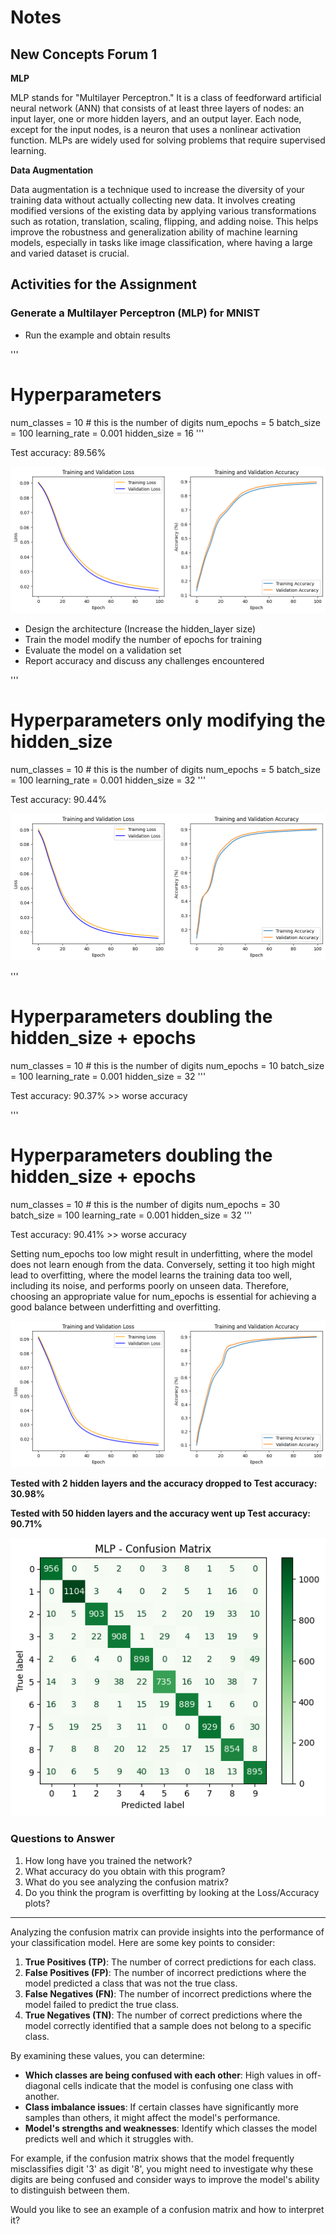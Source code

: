 # Notes

## New Concepts Forum 1

**MLP**

MLP stands for "Multilayer Perceptron." It is a class of feedforward artificial neural network (ANN) that consists of at least three layers of nodes: an input layer, one or more hidden layers, and an output layer. Each node, except for the input nodes, is a neuron that uses a nonlinear activation function. MLPs are widely used for solving problems that require supervised learning.


**Data Augmentation**

Data augmentation is a technique used to increase the diversity of your training data without actually collecting new data. It involves creating modified versions of the existing data by applying various transformations such as rotation, translation, scaling, flipping, and adding noise. This helps improve the robustness and generalization ability of machine learning models, especially in tasks like image classification, where having a large and varied dataset is crucial.


## Activities for the Assignment
### Generate a Multilayer Perceptron (MLP) for MNIST
- Run the example and obtain results

'''
# Hyperparameters

num_classes = 10  # this is the number of digits
num_epochs = 5
batch_size = 100
learning_rate = 0.001
hidden_size = 16
'''

Test accuracy: 89.56%

![alt text](image.png)


- Design the architecture (Increase the hidden_layer size)
- Train the model modify the number of epochs for training
- Evaluate the model on a validation set
- Report accuracy and discuss any challenges encountered

'''
# Hyperparameters only modifying the hidden_size

num_classes = 10  # this is the number of digits
num_epochs = 5
batch_size = 100
learning_rate = 0.001
hidden_size = 32
'''

Test accuracy: 90.44%

![alt text](image-1.png)


'''
# Hyperparameters doubling the hidden_size + epochs

num_classes = 10  # this is the number of digits
num_epochs = 10
batch_size = 100
learning_rate = 0.001
hidden_size = 32
'''

Test accuracy: 90.37% >> worse accuracy

'''
# Hyperparameters doubling the hidden_size + epochs

num_classes = 10  # this is the number of digits
num_epochs = 30
batch_size = 100
learning_rate = 0.001
hidden_size = 32
'''

Test accuracy: 90.41% >> worse accuracy


Setting num_epochs too low might result in underfitting, where the model does not learn enough from the data. Conversely, setting it too high might lead to overfitting, where the model learns the training data too well, including its noise, and performs poorly on unseen data. Therefore, choosing an appropriate value for num_epochs is essential for achieving a good balance between underfitting and overfitting.


![alt text](image-2.png)


**Tested with 2 hidden layers and the accuracy dropped to Test accuracy: 30.98%**

**Tested with 50 hidden layers and the accuracy went up Test accuracy: 90.71%**

![alt text](image-3.png)

### Questions to Answer

1. How long have you trained the network?
2. What accuracy do you obtain with this program?
3. What do you see analyzing the confusion matrix?
4. Do you think the program is overfitting by looking at the Loss/Accuracy plots?


---

Analyzing the confusion matrix can provide insights into the performance of your classification model. Here are some key points to consider:

1. **True Positives (TP)**: The number of correct predictions for each class.
2. **False Positives (FP)**: The number of incorrect predictions where the model predicted a class that was not the true class.
3. **False Negatives (FN)**: The number of incorrect predictions where the model failed to predict the true class.
4. **True Negatives (TN)**: The number of correct predictions where the model correctly identified that a sample does not belong to a specific class.

By examining these values, you can determine:
- **Which classes are being confused with each other**: High values in off-diagonal cells indicate that the model is confusing one class with another.
- **Class imbalance issues**: If certain classes have significantly more samples than others, it might affect the model's performance.
- **Model's strengths and weaknesses**: Identify which classes the model predicts well and which it struggles with.

For example, if the confusion matrix shows that the model frequently misclassifies digit '3' as digit '8', you might need to investigate why these digits are being confused and consider ways to improve the model's ability to distinguish between them.

Would you like to see an example of a confusion matrix and how to interpret it?

